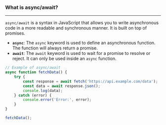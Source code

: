 ### What is async/await?
---
`async/await` is a syntax in JavaScript that allows you to write asynchronous code in a more readable and synchronous manner. It is built on top of promises.

- **`async`**: The `async` keyword is used to define an asynchronous function. The function will always return a promise.
- **`await`**: The `await` keyword is used to wait for a promise to resolve or reject. It can only be used inside an `async` function.

```javascript
// Example of async/await
async function fetchData() {
    try {
        const response = await fetch('https://api.example.com/data');
        const data = await response.json();
        console.log(data);
    } catch (error) {
        console.error('Error:', error);
    }
}

fetchData();
```